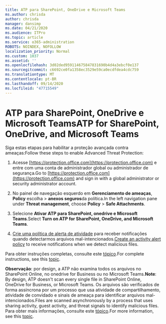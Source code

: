 ```yaml
---
title: ATP para SharePoint, OneDrive e Microsoft Teams
ms.author: chrisda
author: chrisda
manager: dansimp
ms.date: 04/21/2020
ms.audience: ITPro
ms.topic: article
ms.service: o365-administration
ROBOTS: NOINDEX, NOFOLLOW
localization_priority: Normal
ms.custom: 1037
ms.assetid: ''
ms.openlocfilehash: 3d02ded959114675847831690b4d4a3ebcf0e137
ms.sourcegitcommit: c6692ce0fa1358ec3529e59ca0ecdfdea4cdc759
ms.translationtype: MT
ms.contentlocale: pt-BR
ms.lasthandoff: 09/14/2020
ms.locfileid: "47715549"
---
```

# <a name="atp-for-sharepoint-onedrive-and-microsoft-teams"></a><span data-ttu-id="23a2a-102">ATP para SharePoint, OneDrive e Microsoft Teams</span><span class="sxs-lookup"><span data-stu-id="23a2a-102">ATP for SharePoint, OneDrive, and Microsoft Teams</span></span>

<span data-ttu-id="23a2a-103">Siga estas etapas para habilitar a proteção avançada contra ameaças:</span><span class="sxs-lookup"><span data-stu-id="23a2a-103">Follow these steps to enable Advanced Threat Protection:</span></span>

1. <span data-ttu-id="23a2a-104">Acesse [https://protection.office.com](https://protection.office.com) e entre com uma conta de administrador global ou administrador de segurança.</span><span class="sxs-lookup"><span data-stu-id="23a2a-104">Go to [https://protection.office.com](https://protection.office.com) and sign in with a global administrator or security administrator account.</span></span>

2. <span data-ttu-id="23a2a-105">No painel de navegação esquerdo em **Gerenciamento de ameaças**, **Policy** escolha \> **anexos seguros**da política.</span><span class="sxs-lookup"><span data-stu-id="23a2a-105">In the left navigation pane under **Threat management**, choose **Policy** \> **Safe Attachments**.</span></span>

3. <span data-ttu-id="23a2a-106">Selecione **Ativar ATP para SharePoint, onedrive e Microsoft Teams**.</span><span class="sxs-lookup"><span data-stu-id="23a2a-106">Select **Turn on ATP for SharePoint, OneDrive, and Microsoft Teams**.</span></span>

4. <span data-ttu-id="23a2a-107">[Crie uma política de alerta de atividade](https://docs.microsoft.com/microsoft-365/compliance/create-activity-alerts) para receber notificações quando detectarmos arquivos mal-intencionados.</span><span class="sxs-lookup"><span data-stu-id="23a2a-107">[Create an activity alert policy](https://docs.microsoft.com/microsoft-365/compliance/create-activity-alerts) to receive notifications when we detect malicious files.</span></span>

<span data-ttu-id="23a2a-108">Para obter instruções completas, consulte este [tópico](https://docs.microsoft.com/microsoft-365/security/office-365-security/turn-on-atp-for-spo-odb-and-teams).</span><span class="sxs-lookup"><span data-stu-id="23a2a-108">For complete instructions, see this [topic](https://docs.microsoft.com/microsoft-365/security/office-365-security/turn-on-atp-for-spo-odb-and-teams).</span></span>

<span data-ttu-id="23a2a-109">**Observação**: por design, a ATP não examina todos os arquivos no SharePoint Online, no onedrive for Business ou no Microsoft Teams.</span><span class="sxs-lookup"><span data-stu-id="23a2a-109">**Note**: By design, ATP doesn't scan every single file in SharePoint Online, OneDrive for Business, or Microsoft Teams.</span></span> <span data-ttu-id="23a2a-110">Os arquivos são verificados de forma assíncrona por um processo que usa atividade de compartilhamento, atividade de convidado e sinais de ameaça para identificar arquivos mal-intencionados.</span><span class="sxs-lookup"><span data-stu-id="23a2a-110">Files are scanned asynchronously by a process that uses sharing activity, guest activity, and threat signals to identify malicious files.</span></span> <span data-ttu-id="23a2a-111">Para obter mais informações, consulte este [tópico](https://docs.microsoft.com/microsoft-365/security/office-365-security/atp-for-spo-odb-and-teams).</span><span class="sxs-lookup"><span data-stu-id="23a2a-111">For more information, see this [topic](https://docs.microsoft.com/microsoft-365/security/office-365-security/atp-for-spo-odb-and-teams).</span></span>
